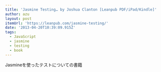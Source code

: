 ```yaml
---
title: 'Jasmine Testing… by Joshua Clanton [Leanpub PDF/iPad/Kindle]'
author: azu
layout: post
itemUrl: 'https://leanpub.com/jasmine-testing/'
date: '2013-04-20T10:39:09.915Z'
tags:
  - JavaScript
  - jasmine
  - testing
  - book
---
```

Jasmineを使ったテストについての書籍
